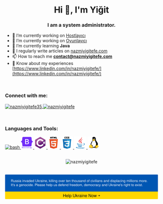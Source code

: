 <h1 align="center">Hi 👋, I'm Yiğit</h1>
<h3 align="center">I am a system administrator.</h3>

- 🔭 I’m currently working on [Hostlayıcı](https://hostlayici.com)
- 🔭 I’m currently working on [Oyunlayıcı](https://oyunlayici.com)
- 🌱 I’m currently learning **Java**
- 📝 I regularly write articles on [nazmiyigitefe.com](https://nazmiyigitefe.com)
- 📫 How to reach me **contact@nazmiyigitefe.com**
- 📄 Know about my experiences [https://www.linkedin.com/in/nazmiyigitefe/](https://www.linkedin.com/in/nazmiyigitefe/)

<br />

<h3 align="left">Connect with me:</h3>
<p align="left">
  <a href="https://twitter.com/nazmiyigitefe35" target="blank">
    <img align="center" src="https://raw.githubusercontent.com/rahuldkjain/github-profile-readme-generator/master/src/images/icons/Social/twitter.svg" alt="nazmiyigitefe35" height="30" width="40" />
  </a>
  <a href="https://linkedin.com/in/nazmiyigitefe" target="blank">
    <img align="center" src="https://raw.githubusercontent.com/rahuldkjain/github-profile-readme-generator/master/src/images/icons/Social/linked-in-alt.svg" alt="nazmiyigitefe" height="30" width="40" />
  </a>
</p>

<br />


<h3 align="left">Languages and Tools:</h3>
<p align="left">
  <a href="https://www.gnu.org/software/bash/" target="_blank" rel="noreferrer">
    <img src="https://www.vectorlogo.zone/logos/gnu_bash/gnu_bash-icon.svg" alt="bash" width="40" height="40"/>
  </a>
  <a href="https://getbootstrap.com" target="_blank" rel="noreferrer">
    <img src="https://raw.githubusercontent.com/devicons/devicon/master/icons/bootstrap/bootstrap-plain-wordmark.svg" alt="bootstrap" width="40" height="40"/>
  </a>
  <a href="https://www.w3schools.com/cs/" target="_blank" rel="noreferrer">
    <img src="https://raw.githubusercontent.com/devicons/devicon/master/icons/csharp/csharp-original.svg" alt="csharp" width="40" height="40"/>
  </a>
  <a href="https://www.w3schools.com/html/" target="_blank" rel="noreferrer">
    <img src="https://raw.githubusercontent.com/devicons/devicon/master/icons/html5/html5-original-wordmark.svg" alt="html5" width="40" height="40"/>
  </a>
  <a href="https://www.w3schools.com/css/" target="_blank" rel="noreferrer">
    <img src="https://raw.githubusercontent.com/devicons/devicon/master/icons/css3/css3-original-wordmark.svg" alt="css3" width="40" height="40"/>
  </a>
  <a href="https://www.java.com" target="_blank" rel="noreferrer">
    <img src="https://raw.githubusercontent.com/devicons/devicon/master/icons/java/java-original.svg" alt="java" width="40" height="40"/>
  </a>
  <a href="https://www.linux.org/" target="_blank" rel="noreferrer">
    <img src="https://raw.githubusercontent.com/devicons/devicon/master/icons/linux/linux-original.svg" alt="linux" width="40" height="40"/>
  </a>
</p>

<br />


<div align="center">
  <img src="https://github-readme-stats.vercel.app/api?username=nazmiyigitefe&show_icons=true&theme=cobalt&locale=en" alt="nazmiyigitefe" />
</div>

<br />
<br />

<div align="center">
  <a href="https://stand-with-ukraine.pp.ua" target="_blank" rel="nofollow">
    <img src="https://raw.githubusercontent.com/vshymanskyy/StandWithUkraine/main/banner2-direct.svg" alt="Stand With Ukraine" />
  </a>
</div>
